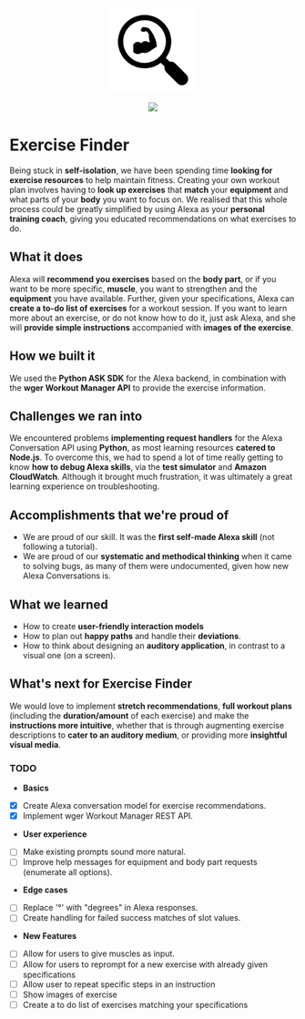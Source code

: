 <p align="center">
 <img src="/docs/Icon.png" width="150" height="150" >
</p> 

<p align="center">
 <a href="https://travis-ci.com/alexandrapurcarea/exercise-finder" alt="Build Status">
     <img src="https://travis-ci.com/alexandrapurcarea/exercise-finder.svg?token=6xymSqzTey1a1nyeaEG9&branch=master" /></a>

# Exercise Finder
Being stuck in **self-isolation**, we have been spending time **looking for exercise resources** to help maintain fitness. Creating your own workout plan involves having to **look up exercises** that **match** your **equipment** and what parts of your **body** you want to focus on. We realised that this whole process could be greatly simplified by using Alexa as your **personal training coach**, giving you educated recommendations on what exercises to do. 

## What it does
Alexa will **recommend you exercises** based on the **body part**, or if you want to be more specific, **muscle**, you want to strengthen and the **equipment** you have available. Further, given your specifications, Alexa can **create a to-do list of exercises** for a workout session. If you want to learn more about an exercise, or do not know how to do it, just ask Alexa, and she will **provide simple instructions** accompanied with **images of the exercise**. 

## How we built it
We used the **Python ASK SDK** for the Alexa backend, in combination with the **wger Workout Manager API** to provide the exercise information.

## Challenges we ran into
We encountered problems **implementing request handlers** for the Alexa Conversation API using **Python**, as most learning resources **catered to Node.js**. To overcome this, we had to spend a lot of time really getting to know **how to debug Alexa skills**, via the **test simulator** and **Amazon CloudWatch**. Although it brought much frustration, it was ultimately a great learning experience on troubleshooting.

## Accomplishments that we're proud of
- We are proud of our skill. It was the **first self-made Alexa skill** (not following a tutorial).
- We are proud of our **systematic and methodical thinking** when it came to solving bugs, as many of them were undocumented, given how new Alexa Conversations is.

## What we learned
- How to create **user-friendly interaction models**
- How to plan out **happy paths** and handle their **deviations**.
- How to think about designing an **auditory application**, in contrast to a visual one (on a screen). 

## What's next for Exercise Finder
We would love to implement **stretch recommendations**, **full workout plans** (including the **duration/amount** of each exercise) and make the **instructions more intuitive**, whether that is through augmenting exercise descriptions to **cater to an auditory medium**, or providing more **insightful visual media**.

### TODO
- **Basics**
 - [x] Create Alexa conversation model for exercise recommendations.
 - [x] Implement wger Workout Manager REST API.
- **User experience**
 - [ ] Make existing prompts sound more natural.
 - [ ] Improve help messages for equipment and body part requests (enumerate all options).
 - **Edge cases**
 - [ ] Replace '°' with "degrees" in Alexa responses.
 - [ ] Create handling for failed success matches of slot values.
- **New Features**
 - [ ] Allow for users to give muscles as input.
 - [ ] Allow for users to reprompt for a new exercise with already given specifications
 - [ ] Allow user to repeat specific steps in an instruction
 - [ ] Show images of exercise
 - [ ] Create a to do list of exercises matching your specifications
